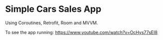 # Simple Cars Sales App

Using Coroutines, Retrofit, Room and MVVM.

To see the app running: https://www.youtube.com/watch?v=OcHys77sEI8
